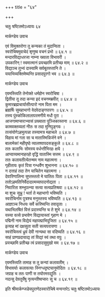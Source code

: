+++
title = "६४"

+++

चतुः षष्टितमोऽध्यायः ६४  

मार्कण्डेय उवाच  

एवं विमुक्तरोगा तु कन्यका तं मुदान्विता  ।  
स्वरोचिषमुवाचेदं शृणुष्व वचनं प्रभो  ॥ ६४.१ ॥  
मन्दारविद्याधरजा नाम्ना ख्याता विभावरी  ।  
उपकारिन् ! स्वमात्मानं प्रयच्छामि प्रतीच्छ माम्  ॥ ६४.२ ॥  
विद्याञ्च तुभ्यं दास्यामि सर्वबूतरुतानि ते  ।  
ययाभिव्यक्तिमेष्यन्ति प्रसादपुरगो भव  ॥ ६४.३ ॥  

मार्कण्डेय उवाच  

एवमस्त्विति तेनोक्ते धर्मज्ञेन स्वरोचिषा  ।  
द्वितीया तु तदा कन्या इदं वचनमब्रवीत् ॥ ६४.४ ॥  
कुमारब्रह्मचार्यासीत्पारो नाम पिता मम  ।  
ब्रह्मर्षिः सुमहाभागो वेदवेदाङ्गपारगः  ॥ ६४.५ ॥  
तस्य पुंस्कोकिलालापरमणीये मधौ पुरा  ।  
आजगामाप्सराभ्यासं प्रख्याता पुञ्जिकास्तना  ॥ ६४.६ ॥  
कामवक्तव्यतां नीतः स तदा मुनिपुङ्गवः  ।  
तत्संयोगेऽहमुत्पन्ना तस्यामत्र महाचले  ॥ ६४.७ ॥  
विहाय मां गता सा च मातास्मिन्निर्जने वने  ।  
बालामेकां महीपृष्ठे व्यालश्वापदसङ्कुले  ॥ ६४.८ ॥  
ततः कलाभिः सोमस्य वर्धन्तीभिरहः क्षये  ।  
आप्याय्यमानाहरहो वृद्धिं यातास्मि सत्तम  ॥ ६४.९ ॥  
ततः कलावतीत्येतन्मम नाम महात्मना  ।  
गृहीतायः कृतं पित्रा गन्धर्वेण शुभानना  ॥ ६४.१० ॥  
न दत्ताहं तदा तेन याचितेन महात्मना  ।  
देवारिणालिना सुप्तस्ततो मे घातितः पिता  ॥ ६४.११ ॥  
ततोऽहमतिनिर्वेदादात्मव्यापादनोद्यता  ।  
निवारिता शम्भुपत्न्या सत्या सत्यप्रतिश्रवा  ॥ ६४.१२ ॥  
मा शुचः सुभ्रु ! भर्ता ते महाभागो भविष्यति  ।  
स्वरोचिर्नाम पुत्रश्च मनुस्तस्य भविष्यति  ॥ ६४.१३ ॥  
आज्ञाञ्च निधयः सर्वे करिष्यन्ति तवादृताः  ।  
यथाभिलषितं वित्तं प्रदास्यन्ति च ते शुभे  ॥ ६४.१४ ॥  
यस्या वत्से प्रभावेण विद्यायास्तां गृहाण मे  ।  
पद्मिनी नाम विद्येयं महापद्माभिपूजिता  ॥ ६४.१५ ॥  
इत्याह मां दक्षसुता सती सत्यपरायणा  ।  
स्वरोचिस्त्वं ध्रुवं देवी नान्यथा सा वदिष्यति  ॥ ६४.१६ ॥  
साहं प्राणप्रदायाद्य तां विद्यां स्वं तथा वपुः  ।  
प्रयच्छामि प्रतीच्छ त्वं प्रसादसुमुखो मम  ॥ ६४.१७ ॥  

मार्कण्डेय उवाच  

एवमस्त्विति तामाह स तु कन्यां कलावतीम्  ।  
विभावर्याः कलावत्याः स्निग्धदृष्ट्यानुमोदितः  ॥ ६४.१८ ॥  
जग्राह च ततः पाणी स तयोरमरद्युतिः  ।  
नदत्सु देवतूर्येषु नृत्यन्तीष्वप्सरः सु च  ॥ ६४.१९ ॥  

इति श्रीमार्कण्जडेयपुराणेठस्वारोचिषे मन्वन्तरेऽ चतुः षष्टितमोऽध्यायः  
